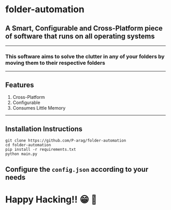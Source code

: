 # folder-automation

## A Smart, Configurable and Cross-Platform piece of software that runs on all operating systems

---

### This software aims to solve the clutter in **any** of your folders by moving them to their respective folders

---

## Features

1. Cross-Platform
2. Configurable
3. Consumes Little Memory

---

## Installation Instructions

```terminal
git clone https://github.com/P-arag/folder-automation
cd folder-automation
pip install -r requirements.txt
python main.py
```

## Configure the `config.json` according to your needs

# Happy Hacking!! :grin: :rocket:
